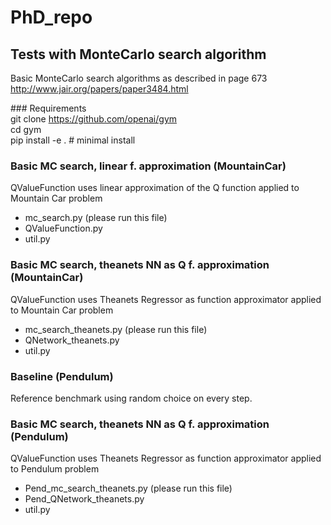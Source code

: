 # PhD_repo
## Tests with MonteCarlo search algorithm
Basic MonteCarlo search algorithms as described in page 673  
http://www.jair.org/papers/paper3484.html

### Requirements  
git clone https://github.com/openai/gym  
cd gym  
pip install -e . # minimal install  


### Basic MC search, linear f. approximation (MountainCar)
QValueFunction uses linear approximation of the Q function 
applied to Mountain Car problem  
- mc_search.py (please run this file)
- QValueFunction.py
- util.py

### Basic MC search, theanets NN as Q f. approximation (MountainCar)
QValueFunction uses Theanets Regressor as function approximator
applied to Mountain Car problem  
- mc_search_theanets.py (please run this file)
- QNetwork_theanets.py
- util.py

### Baseline (Pendulum)  
Reference benchmark using random choice on every step.

### Basic MC search, theanets NN as Q f. approximation (Pendulum)
QValueFunction uses Theanets Regressor as function approximator
applied to Pendulum problem  
- Pend_mc_search_theanets.py (please run this file)
- Pend_QNetwork_theanets.py
- util.py

